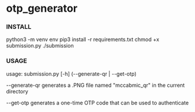 # otp_generator

### INSTALL ###
python3 -m venv env
pip3 install -r requirements.txt
chmod +x submission.py
./submission

###  USAGE  ###
usage: submission.py [-h] (--generate-qr | --get-otp)

--generate-qr generates a .PNG file named "mccabmic_qr" 
in the current directory

--get-otp generates a one-time OTP code
that can be used to authenticate
